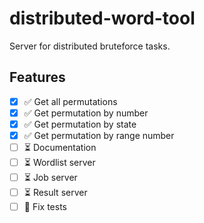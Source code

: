 # distributed-word-tool

Server for distributed bruteforce tasks.

## Features

- [x] ✅ Get all permutations
- [x] ✅ Get permutation by number
- [x] ✅ Get permutation by state
- [x] ✅ Get permutation by range number
- [ ] ⏳ Documentation
- [ ] ⏳ Wordlist server
- [ ] ⏳ Job server
- [ ] ⏳ Result server
- [ ] 🛑 Fix tests

